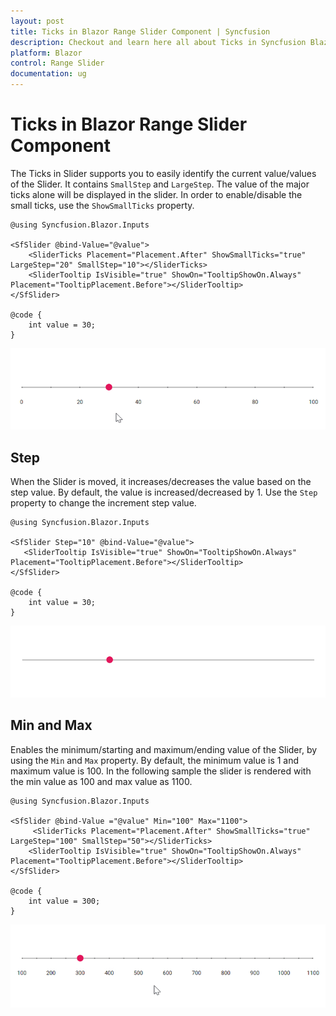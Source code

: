 ```yaml
---
layout: post
title: Ticks in Blazor Range Slider Component | Syncfusion
description: Checkout and learn here all about Ticks in Syncfusion Blazor Range Slider component and much more details.
platform: Blazor
control: Range Slider
documentation: ug
---
```


# Ticks in Blazor Range Slider Component

The Ticks in Slider supports you to easily identify the current value/values of the Slider. It contains `SmallStep` and `LargeStep`. The value of the major ticks alone will be displayed in the slider. In order to enable/disable the small ticks, use the `ShowSmallTicks` property.

```cshtml
@using Syncfusion.Blazor.Inputs

<SfSlider @bind-Value="@value">
    <SliderTicks Placement="Placement.After" ShowSmallTicks="true" LargeStep="20" SmallStep="10"></SliderTicks>
    <SliderTooltip IsVisible="true" ShowOn="TooltipShowOn.Always" Placement="TooltipPlacement.Before"></SliderTooltip>
</SfSlider>

@code {
    int value = 30;
}
```

![Blazor- Slider - Ticks](images/ticks.gif)

## Step

When the Slider is moved, it increases/decreases the value based on the step value. By default, the value is increased/decreased by 1. Use the `Step` property to change the increment step value.

```cshtml
@using Syncfusion.Blazor.Inputs

<SfSlider Step="10" @bind-Value="@value">
   <SliderTooltip IsVisible="true" ShowOn="TooltipShowOn.Always" Placement="TooltipPlacement.Before"></SliderTooltip>
</SfSlider>

@code {
    int value = 30;
}
```

![Blazor- Slider - Step](./images/step.gif)

## Min and Max

Enables the minimum/starting and maximum/ending value of the Slider, by using the `Min` and `Max` property. By default, the minimum value is 1 and maximum value is 100. In the following sample the slider is rendered with the min value as 100 and max value as 1100.

```cshtml
@using Syncfusion.Blazor.Inputs

<SfSlider @bind-Value ="@value" Min="100" Max="1100">
     <SliderTicks Placement="Placement.After" ShowSmallTicks="true" LargeStep="100" SmallStep="50"></SliderTicks>
    <SliderTooltip IsVisible="true" ShowOn="TooltipShowOn.Always" Placement="TooltipPlacement.Before"></SliderTooltip>
</SfSlider>

@code {
    int value = 300;
}
```

![Blazor- Slider - Min and Max](./images/MinMax.gif)